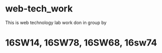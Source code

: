 # web-tech_work

This is web technology lab work don in group by 

# 16SW14, 16SW78, 16SW68, 16sw74
